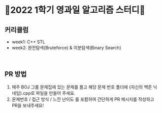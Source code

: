 # 👊2022 1학기 영과일 알고리즘 스터디👊

## 커리큘럼
* week1: C++ STL
* week2: 완전탐색(Bruteforce) & 이분탐색(Binary Search)

<br>
  
## PR 방법
1. 매주 BOJ 그룹 문제집에 있는 문제를 풀고 해당 문제 번호 폴더에 {자신의 백준 닉네임}.cpp로 파일을 만들어 주세요.
2. 문제번호 / 접근 방식 / 느낀 난이도 를 포함하여 간단하게 PR 메시지를 작성하고 PR을 보내주세요!
